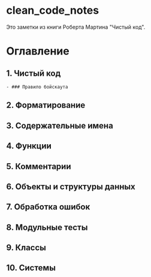 # clean_code_notes
Это заметки из книги Роберта Мартина "Чистый код".

# Оглавление
## 1. Чистый код 
    - ### Правило бойскаута
## 2. Форматирование
## 3. Содержательные имена
## 4. Функции
## 5. Комментарии
## 6. Объекты и структуры данных
## 7. Обработка ошибок
## 8. Модульные тесты
## 9. Классы
## 10. Системы
